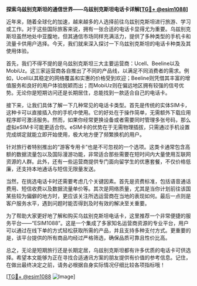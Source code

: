 **探索乌兹别克斯坦的通信世界——乌兹别克斯坦电话卡详解[[TG💪+ @esim1088](https://t.me/s/esim1088)]**

近年来，随着全球化的加速，越来越多的人选择前往乌兹别克斯坦进行旅游、学习或工作。对于这些国际旅客来说，拥有一张合适的电话卡显得尤为重要。乌兹别克斯坦虽然地处中亚腹地，但其通信市场同样充满活力，提供了多种类型的手机卡和流量卡供用户选择。今天，我们就来深入探讨一下乌兹别克斯坦的电话卡种类及其使用体验。

首先，我们不得不提的是乌兹别克斯坦三大主要运营商：Ucell、Beeline以及MobiUz。这三家运营商各自推出了不同的产品线，以满足不同消费者的需求。例如，Ucell以其稳定的网络覆盖和实惠的价格受到欢迎；Beeline则凭借其丰富的增值服务和良好的用户体验脱颖而出；而MobiUz则在偏远地区拥有较强的信号优势。无论你是短期访问还是长期居住，总能找到一款适合自己的电话卡。

接下来，让我们具体了解一下几种常见的电话卡类型。首先是传统的实体SIM卡，这种卡可以直接插入你的手机中使用。它的好处在于操作简单，无需额外下载应用程序即可激活服务。然而，如果你经常更换设备或者需要同时管理多张号码，那么虚拟eSIM卡可能更适合你。eSIM卡的优势在于无需物理插拔，只需通过手机设置完成绑定就能立即开始使用，极大地方便了频繁换机的用户。

针对旅行者特别推出的“游客专用卡”也是不可忽视的一个选项。这类卡通常包含高额的数据流量包以及国际漫游功能，非常适合那些需要在短时间内大量使用互联网资源的人群。此外，还有一些运营商提供专门面向留学生的优惠套餐，不仅价格低廉，还支持本地通话与短信无限量发送。

当然，在挑选电话卡时还需要考虑几个关键因素。首先是资费标准，包括语音通话费用、短信收费以及数据流量单价等。其次是网络质量，尤其是当你计划前往该国某些较为偏僻的地方时，更应该关注所选运营商在当地的表现如何。最后一点则是客户服务水平，遇到问题时能否得到及时有效的解决至关重要。

为了帮助大家更好地了解和购买乌兹别克斯坦电话卡，这里推荐一个非常便捷的服务平台——“ESIM1088”。这是一个集成了多家知名运营商资源的专业平台，用户可以通过在线下单的方式轻松获取所需的产品，并且支持多种支付方式。更重要的是，该平台提供的所有商品均经过严格筛选，确保品质可靠且性价比高。

总之，无论是短期旅行还是长期定居，乌兹别克斯坦都有许多优质的电话卡可供选择。希望本文能够为正在寻找合适通讯方案的朋友提供有价值的参考信息。记住，在做出最终决定之前，请务必根据自身实际情况仔细比较各项指标哦！

[[TG💪+ @esim1088](https://t.me/s/esim1088) ![Image](https://i.postimg.cc/4NQfJmqS/Snipaste-2025-05-13-00-14-12.png)]